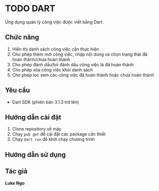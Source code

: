 # TODO DART

Ứng dụng quản lý công việc được viết bằng Dart.

## Chức năng

1. Hiển thị danh sách công việc cần thực hiện
2. Cho phép thêm mới công việc, nhập nội dung và chọn trạng thái đã hoàn thành/chưa hoàn thành
3. Cho phép đánh dấu/bỏ đánh dấu công việc là đã hoàn thành
4. Cho phép xóa công việc khỏi danh sách
5. Cho phép lọc xem các công việc đã hoàn thành hoặc chưa hoàn thành

## Yêu cầu

-   Dart SDK (phiên bản 3.1.3 trở lên)

## Hướng dẫn cài đặt

1. Clone repository về máy
2. Chạy `pub get` để cài đặt các package cần thiết
3. Chạy `dart run` để khởi chạy chương trình

## Hướng dẫn sử dụng

## Tác giả

**Luke Ngo**
